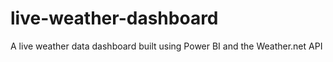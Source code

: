 # live-weather-dashboard
A live weather data dashboard built using Power BI and the Weather.net API
